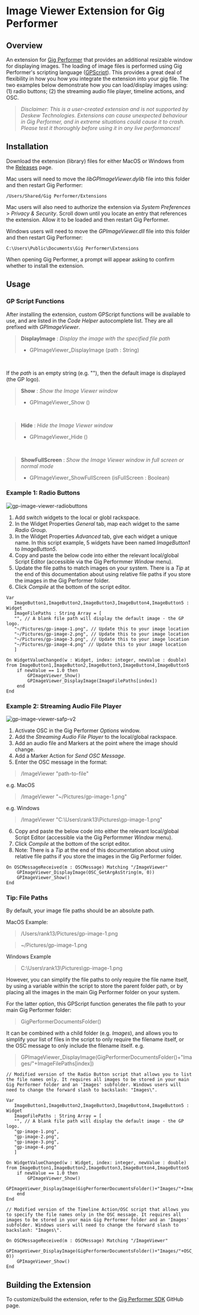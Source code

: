 # Image Viewer Extension for Gig Performer

## Overview

An extension for [Gig Performer](https://gigperformer.com) that provides an additional resizable window for displaying images. The loading of image files is performed using Gig Performer's scripting language ([GPScript](https://gigperformer.com/support.html)). This provides a great deal of flexibility in how you how you integrate the extension into your gig file. The two examples below demonstrate how you can load/display images using: (1) radio buttons; (2) the streaming audio file player, timeline actions, and OSC.

> _Disclaimer: This is a user-created extension and is not supported by Deskew Technologies. Extensions can cause unexpected behaviour in Gig Performer, and in extreme situations could cause it to crash. Please test it thoroughly before using it in any live performances!_

## Installation

Download the extension (library) files for either MacOS or Windows from the [Releases](https://github.com/gp-rank13/gp-image-viewer/releases) page.  

Mac users will need to move the _libGPImageViewer.dylib_ file into this folder and then restart Gig Performer:
```
/Users/Shared/Gig Performer/Extensions
```
Mac users will also need to authorize the extension via _System Preferences_ > 
_Privacy & Security_. Scroll down until you locate an entry that references the extension. Allow it to be loaded and then restart Gig Performer.

Windows users will need to move the _GPImageViewer.dll_ file into this folder and then restart Gig Performer:
```
C:\Users\Public\Documents\Gig Performer\Extensions
```

When opening Gig Performer, a prompt will appear asking to confirm whether to install the extension.

## Usage
### GP Script Functions
After installing the extension, custom GPScript functions will be available to use, and are listed in the _Code Helper_ autocomplete list. They are all prefixed with _GPImageViewer_.

> **DisplayImage** : _Display the image with the specified file path_  
> - GPImageViewer_DisplayImage (path : String)

<br />

If the *path* is an empty string (e.g. ""), then the default image is displayed (the GP logo).



> **Show** : _Show the Image Viewer window_
> - GPImageViewer_Show ()

<br />

> **Hide** : _Hide the Image Viewer window_
> - GPImageViewer_Hide ()

<br />

> **ShowFullScreen** : _Show the Image Viewer window in full screen or normal mode_
> - GPImageViewer_ShowFullScreen (isFullScreen : Boolean)


### Example 1: Radio Buttons

![gp-image-viewer-radiobuttons](https://github.com/gp-rank13/gp-image-viewer/assets/107261652/b3661f8a-3d4c-4762-983f-afd940e2c087)

1. Add switch widgets to the local or globl rackspace.
2. In the Widget Properties _General_ tab, map each widget to the same _Radio Group_.
3. In the Widget Properties _Advanced_ tab, give each widget a unique name. In this script example, 5 widgets have been named _ImageButton1_ to _ImageButton5_.
4. Copy and paste the below code into either the relevant local/global Script Editor (accessible via the Gig Performmer _Window_ menu).
5. Update the file paths to match images on your system. There is a _Tip_ at the end of this documentation about using relative file paths if you store the images in the Gig Performer folder.
6. Click _Compile_ at the bottom of the script editor.
```
Var
   ImageButton1,ImageButton2,ImageButton3,ImageButton4,ImageButton5 : Widget
   ImageFilePaths : String Array = [
   "", // A blank file path will display the default image - the GP logo.
   "~/Pictures/gp-image-1.png", // Update this to your image location
   "~/Pictures/gp-image-2.png", // Update this to your image location
   "~/Pictures/gp-image-3.png", // Update this to your image location
   "~/Pictures/gp-image-4.png" // Update this to your image location
   ]

On WidgetValueChanged(w : Widget, index: integer, newValue : double) from ImageButton1,ImageButton2,ImageButton3,ImageButton4,ImageButton5
    if newValue == 1.0 then
        GPImageViewer_Show()
        GPImageViewer_DisplayImage(ImageFilePaths[index])
    end
End
```
### Example 2: Streaming Audio File Player

![gp-image-viewer-safp-v2](https://github.com/gp-rank13/gp-image-viewer/assets/107261652/0ffa8a23-b8c7-4114-ae9d-1a5cc9f98c52)

1. Activate OSC in the Gig Performer _Options_ window.
2. Add the _Streaming Audio File Player_ to the local/global rackspace.
3. Add an audio file and Markers at the point where the image should change.
4. Add a Marker Action for _Send OSC Message_.
5. Enter the OSC message in the format:
> /ImageViewer "path-to-file"

e.g. MacOS
> /ImageViewer "~/Pictures/gp-image-1.png"

e.g. Windows
> /ImageViewer "C:\Users\rank13\Pictures\gp-image-1.png"

6. Copy and paste the below code into either the relevant local/global Script Editor (accessible via the Gig Performmer _Window_ menu).
7. Click _Compile_ at the bottom of the script editor.
8. Note: There is a _Tip_ at the end of this documentation about using relative file paths if you store the images in the Gig Performer folder.
```
On OSCMessageReceived(m : OSCMessage) Matching "/ImageViewer"
    GPImageViewer_DisplayImage(OSC_GetArgAsString(m, 0))
    GPImageViewer_Show()
End
```
### Tip: File Paths

By default, your image file paths should be an absolute path.

MacOS Example:
> /Users/rank13/Pictures/gp-image-1.png

> ~/Pictures/gp-image-1.png

Windows Example
> C:\Users\rank13\Pictures\gp-image-1.png

However, you can simplify the file paths to only require the file name itself, by using a variable within the script to store the parent folder path, or by placing all the images in the main Gig Performer folder on your system.

For the latter option, this GPScript function generates the file path to your main Gig Performer folder:
> GigPerformerDocumentsFolder()

It can be combined with a child folder (e.g. _Images_), and allows you to simplify your list of files in the script to only require the filename itself, or the OSC message to only include the filename itself.
e.g.

> GPImageViewer_DisplayImage(GigPerformerDocumentsFolder()+"Images/"+ImageFilePaths[index])
```
// Modified version of the Radio Button script that allows you to list the file names only. It requires all images to be stored in your main Gig Performer folder and an 'Images' subfolder. Windows users will need to change the forward slash to backslash: "Images\".

Var
   ImageButton1,ImageButton2,ImageButton3,ImageButton4,ImageButton5 : Widget
   ImageFilePaths : String Array = [
   "", // A blank file path will display the default image - the GP logo.
   "gp-image-1.png",
   "gp-image-2.png",
   "gp-image-3.png",
   "gp-image-4.png"
   ]

On WidgetValueChanged(w : Widget, index: integer, newValue : double) from ImageButton1,ImageButton2,ImageButton3,ImageButton4,ImageButton5
    if newValue == 1.0 then
        GPImageViewer_Show()
        GPImageViewer_DisplayImage(GigPerformerDocumentsFolder()+"Images/"+ImageFilePaths[index])
    end
End
```

```
// Modified version of the Timeline Action/OSC script that allows you to specify the file names only in the OSC message. It requires all images to be stored in your main Gig Performer folder and an 'Images' subfolder. Windows users will need to change the forward slash to backslash: "Images\".

On OSCMessageReceived(m : OSCMessage) Matching "/ImageViewer"
    GPImageViewer_DisplayImage(GigPerformerDocumentsFolder()+"Images/"+OSC_GetArgAsString(m, 0))
    GPImageViewer_Show()
End
```

## Building the Extension

To customize/build the extension, refer to the [Gig Performer SDK](https://github.com/gigperformer/gp-sdk) GitHub page.